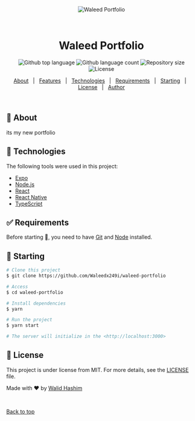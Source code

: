 <div align="center" id="top"> 
  <img src="./.github/app.gif" alt="Waleed Portfolio" />

&#xa0;

  <!-- <a href="https://waleedportfolio.netlify.app">Demo</a> -->
</div>

<h1 align="center">Waleed Portfolio</h1>

<p align="center">
  <img alt="Github top language" src="https://img.shields.io/github/languages/top/Waleedx249i/waleed-portfolio?color=56BEB8">

  <img alt="Github language count" src="https://img.shields.io/github/languages/count/Waleedx249i/waleed-portfolio?color=56BEB8">

  <img alt="Repository size" src="https://img.shields.io/github/repo-size/Waleedx249i/waleed-portfolio?color=56BEB8">

  <img alt="License" src="https://img.shields.io/github/license/Waleedx249i/waleed-portfolio?color=56BEB8">

  <!-- <img alt="Github issues" src="https://img.shields.io/github/issues/Waleedx249i/waleed-portfolio?color=56BEB8" /> -->

  <!-- <img alt="Github forks" src="https://img.shields.io/github/forks/Waleedx249i/waleed-portfolio?color=56BEB8" /> -->

  <!-- <img alt="Github stars" src="https://img.shields.io/github/stars/{{YOUR_GITHUB_USERNAME}}/waleed-portfolio?color=56BEB8" /> -->
</p>

<!-- Status -->

<!-- <h4 align="center">
	🚧  Waleed Portfolio 🚀 Under construction...  🚧
</h4>

<hr> -->

<p align="center">
  <a href="#dart-about">About</a> &#xa0; | &#xa0; 
  <a href="#sparkles-features">Features</a> &#xa0; | &#xa0;
  <a href="#rocket-technologies">Technologies</a> &#xa0; | &#xa0;
  <a href="#white_check_mark-requirements">Requirements</a> &#xa0; | &#xa0;
  <a href="#checkered_flag-starting">Starting</a> &#xa0; | &#xa0;
  <a href="#memo-license">License</a> &#xa0; | &#xa0;
  <a href="https://github.com/Waleedx249i" target="_blank">Author</a>
</p>

<br>

## :dart: About

its my new portfolio

## :rocket: Technologies

The following tools were used in this project:

- [Expo](https://expo.io/)
- [Node.js](https://nodejs.org/en/)
- [React](https://pt-br.reactjs.org/)
- [React Native](https://reactnative.dev/)
- [TypeScript](https://www.typescriptlang.org/)

## :white_check_mark: Requirements

Before starting :checkered_flag:, you need to have [Git](https://git-scm.com) and [Node](https://nodejs.org/en/) installed.

## :checkered_flag: Starting

```bash
# Clone this project
$ git clone https://github.com/Waleedx249i/waleed-portfolio

# Access
$ cd waleed-portfolio

# Install dependencies
$ yarn

# Run the project
$ yarn start

# The server will initialize in the <http://localhost:3000>
```

## :memo: License

This project is under license from MIT. For more details, see the [LICENSE](LICENSE.md) file.

Made with :heart: by <a href="https://github.com/Waleedx249i" target="_blank">Walid Hashim</a>

&#xa0;

<a href="#top">Back to top</a>
